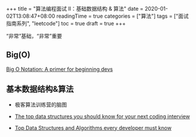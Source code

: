 +++
title = "算法编程面试 II：基础数据结构 & 算法"
date = 2020-01-02T13:08:47+08:00
readingTime = true
categories = ["算法"]
tags = ["面试指南系列", "leetcode"]
toc = true
draft = true
+++

“非常”基础，“非常”重要

<!--more-->

## Big(O)

[Big O Notation: A primer for beginning devs](https://www.educative.io/blog/a-big-o-primer-for-beginning-devs)

## 基本数据结构&算法

-   极客算法训练营的脑图

-   [The top data structures you should know for your next coding interview](https://www.freecodecamp.org/news/the-top-data-structures-you-should-know-for-your-next-coding-interview-36af0831f5e3/)

-   [Top Data Structures and Algorithms every developer must know](https://www.educative.io/blog/data-structures-algorithms)
